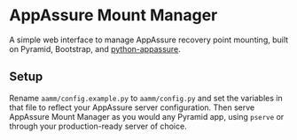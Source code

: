 AppAssure Mount Manager
=======================

A simple web interface to manage AppAssure recovery point mounting,
built on Pyramid, Bootstrap, and [python-appassure][1].

[1]: https://github.com/george2/python-appassure "python-appassure"

## Setup

Rename `aamm/config.example.py` to `aamm/config.py` and set the
variables in that file to reflect your AppAssure server configuration.
Then serve AppAssure Mount Manager as you would any Pyramid app, using
`pserve` or through your production-ready server of choice.
